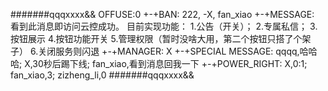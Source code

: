 #######qqqxxxx&&
OFFUSE:0
+-+BAN:
222,
-X,
fan_xiao
+-+MESSAGE:
看到此消息即访问云控成功。
目前实现功能：
1.公告（开关）；
2.专属私信；
3.按钮展示
4.按钮功能开关
5.管理权限（暂时没啥大用，第二个按钮只搭了个架子）
6.关闭服务则闪退
+-+MANAGER:
X
+-+SPECIAL MESSAGE:
qqqq,哈哈哈;
X,30秒后踢下线;
fan_xiao,看到消息回我一下
+-+POWER_RIGHT:
X,0:1;
fan_xiao,3;
zizheng_li,0
#######qqqxxxx&&
